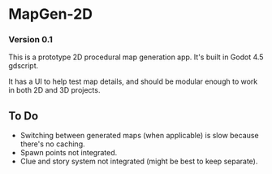 # MapGen-2D
### Version 0.1

This is a prototype 2D procedural map generation app.  It's built in Godot 4.5 gdscript.

It has a UI to help test map details, and should be modular enough to work in both 2D and 3D projects.

## To Do
* Switching between generated maps (when applicable) is slow because there's no caching.
* Spawn points not integrated.
* Clue and story system not integrated (might be best to keep separate).
